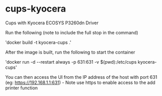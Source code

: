 # cups-kyocera
Cups with Kyocera ECOSYS P3260dn Driver

Run the following (note to include the full stop in the command)

'docker build -t kyocera-cups .'

After the image is built, run the following to start the container

'docker run -d --restart always -p 631:631 -v $(pwd):/etc/cups kyocera-cups'

You can then access the UI from the IP address of the host with port 631 (eg: https://192.168.1.1:631) - Note use https to enable access to the add printer function
